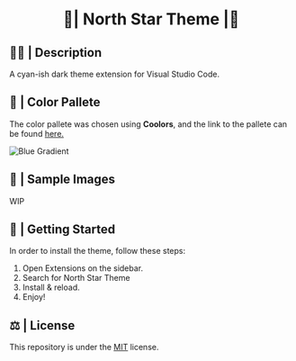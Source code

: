 <h1 align="center">🧊| North Star Theme |🌟</h1>

## 😶‍🌫️ | Description
<p>A cyan-ish dark theme extension for Visual Studio Code.</p>

## 🎨 | Color Pallete 
The color pallete was chosen using **Coolors**, and the link to the pallete can be found <a href="https://coolors.co/1c1b1a-1f1e1d-132226-20373c-35535a-5f8b95-348092-5bacc2-93b6ba-e6efef">here.</a><br>

![Blue Gradient](https://user-images.githubusercontent.com/74971935/187495286-74423664-8cde-4348-bd74-0c39b80ad14e.png)
**<h3 align="center"></h3>**

## 📸 | Sample Images
WIP

## 🏁 | Getting Started

In order to install the theme, follow these steps:
<ol>
<li>Open Extensions on the sidebar.</li>
<li>Search for North Star Theme</li>
<li>Install & reload.</li>
<li>Enjoy!</li>
</ol>

## ⚖ | License <a name="license"></a>
This repository is under the [MIT](https://opensource.org/licenses/MIT) license.

